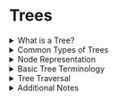 # Trees

<details>
<summary>What is a Tree? </summary>

First of all, a tree is a graph with no cycles.
  - A graph is a set of nodes and edges.

</details>

<details>
<summary>Common Types of Trees</summary>

## Common Trees

- Generic binary tree
- [Binary search tree](./Notes/BST.md)
- [Hash](./Notes/Hash.md)
- [Heap](./Notes/Heap.md)
- [Avl tree](./Notes/BalancedTrees.md)
- [Red-black tree](./Notes/BalancedTrees.md)

</details>

<details>
<summary>Node Representation</summary>

### Node Representation

```js
class TreeNode {
  constructor(value) {
    this.value = value;
    this.left = null;
    this.right = null;
  }
}
```
</details>

<details>
<summary>Basic Tree Terminology</summary>

## Basic Tree Terminology

- **tree** - graph with no cycles
- **binary tree** - tree where nodes have at most 2 nodes
- **root** - the ultimate parent, the single node of a tree that can access every other node through edges; by definition the root will not have a parent
- **internal node** - a node that has children
- **leaf** - a node that does not have any children
- **path** - a series of nodes that can be traveled through edges - for example A, B, E is a path through the above tree
- **edge** - a connection between two nodes
- **balanced** - a tree where the difference in height between any two nodes is at most 1
- **complete** - a tree where all levels are filled, with the possible exception of the last level and the bottom has all nodes filled as far left as possible
- **depth** - the number of edges from the root to a node
- **BFS** - breadth first search (Uses a queue)
- **DFS** - depth first search (Uses a stack)
  - **Pre-order** - visit the root node first, then visit the left subtree, then the right subtree
  - **In-order** - visit the left subtree, then the root node, then the right subtree
  - **Post-order** - visit the left subtree, then the right subtree, then the root node

</details>

<details>
<summary>Tree Traversal</summary>

### All Traversal Methods are O(n)

<details>
<summary> Tree Traversal Visualization                                                                                                                                                                                                                                                                                                                                                                                                                                                                                                                                                                                                                                </summary>

![](https://miro.medium.com/max/1004/1*eyqACQAziXkSuMNmMeTa6A.png)

</details>

1. **BFS** - Breadth First Search (Uses a queue)

```js
function bfs(root) { // Iterative
  const queue = [root];
  const visited = [];

  while (queue.length) {
    const node = queue.shift();
    visited.push(node);

    if (node.left) {
      queue.push(node.left);
    }

    if (node.right) {
      queue.push(node.right);
    }
  }

  return visited;
}
```

2. **DFS** - Depth First Search (Uses a stack)
  - **Pre-order** - root, left, right >> [leetcode](https://leetcode.com/problems/binary-tree-preorder-traversal/)
  - **In-order** - left, root, right >> [leetcode](https://leetcode.com/problems/binary-tree-inorder-traversal/)
  - **Post-order** - left, right, root >> [leetcode](https://leetcode.com/problems/binary-tree-postorder-traversal/)

**DFS Iterative**

```js
ffunction preOrderArrayIter(root) { // Preorder traversal => root, left, right
  if (!root) return []; // base case
  const result = [];
  const stack = [root];
  while (stack.length) {
    const node = stack.pop(); // pop the last element
    result.push(node.val);  // push the value 1) visit root
    if (node.right) {
      stack.push(node.right); // push the right child
    }
    if (node.left) {
      stack.push(node.left); // push the left child
    }
  }
  return result;
}

function inOrderArrayIter(root) { // Inorder traversal => left, root, right
  if (!root) return [];
  const result = [];
  const stack = [];
  let current = root;
  while (stack.length || current) { // while the stack is not empty or the current node is not null
    if (current) { // if the current node is not null
      stack.push(current); // push the current node to the stack
      current = current.left; // set the current node to the left child
    } else {
      current = stack.pop();  // set the current node to the last element in the stack
      result.push(current.val); // push the value of the current node to the result
      current = current.right; // set the current node to the right child
    }
  }
  return result; // return the result
}

function postOrderArrayIter(root) { // Postorder traversal => left, right, root
  if (!root) return [];
  const result = [];
  const stack = [root];
  while (stack.length) {
    const node = stack.pop();
    result.push(node.val);
    if (node.left) {
      stack.push(node.left);
    }
    if (node.right) {
      stack.push(node.right);
    }
  }
  return result.reverse(); // return the result
}
```
**DFS Recursive**

```js

function preOrderArrayRecur(root) { // root, left, right
    if (!root) return [];

    return [ 
        root.val,
        ...preOrderArrayRecur(root.left), // left
        ...preOrderArrayRecur(root.right) 
    ];
}

function inOrderArrayRecur(root) { // left, root, right
    if (!root) return [];

    return [ 
        ...inOrderArrayRecur(root.left), 
        root.val, 
        ...inOrderArrayRecur(root.right) 
    ];
}

function postOrderArrayRecur(root) { // left, right, root
    if (!root) return [];

    return [
        ...postOrderArrayRecur(root.left),
        ...postOrderArrayRecur(root.right),
        root.val,
    ];
}

```

</details>

<details>
<summary> Additional Notes </summary>

- [BST ](./Notes/BST.md)
- [Hash](./Notes/Hash.md)
- [Heap](./Notes/Heap.md)
- [AVL ](./Notes/AVL.md)
- [Red Black](./Notes/RedBlack.md)